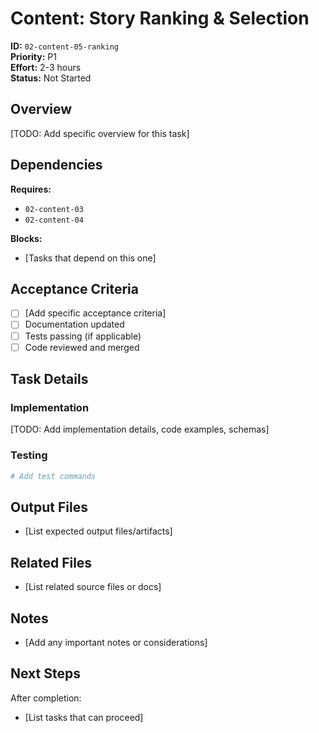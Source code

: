 # Content: Story Ranking & Selection

**ID:** `02-content-05-ranking`  
**Priority:** P1  
**Effort:** 2-3 hours  
**Status:** Not Started

## Overview

[TODO: Add specific overview for this task]

## Dependencies

**Requires:**
- `02-content-03`
- `02-content-04`

**Blocks:**
- [Tasks that depend on this one]

## Acceptance Criteria

- [ ] [Add specific acceptance criteria]
- [ ] Documentation updated
- [ ] Tests passing (if applicable)
- [ ] Code reviewed and merged

## Task Details

### Implementation

[TODO: Add implementation details, code examples, schemas]

### Testing

```bash
# Add test commands
```

## Output Files

- [List expected output files/artifacts]

## Related Files

- [List related source files or docs]

## Notes

- [Add any important notes or considerations]

## Next Steps

After completion:
- [List tasks that can proceed]
